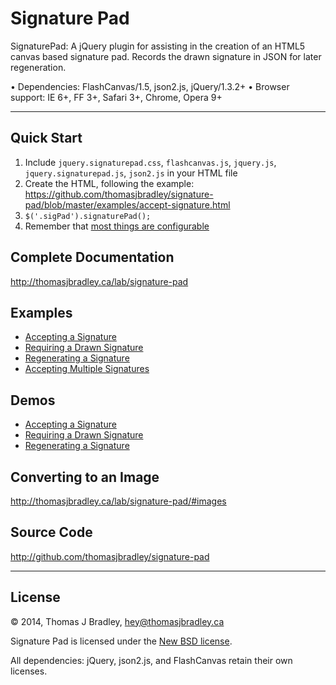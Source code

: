 # Signature Pad

SignaturePad: A jQuery plugin for assisting in the creation of an HTML5 canvas based signature pad. Records the drawn signature in JSON for later regeneration.

• Dependencies: FlashCanvas/1.5, json2.js, jQuery/1.3.2+
• Browser support: IE 6+, FF 3+, Safari 3+, Chrome, Opera 9+

---

## Quick Start

1. Include `jquery.signaturepad.css`, `flashcanvas.js`, `jquery.js`, `jquery.signaturepad.js`, `json2.js` in your HTML file
2. Create the HTML, following the example: <https://github.com/thomasjbradley/signature-pad/blob/master/examples/accept-signature.html>
3. `$('.sigPad').signaturePad();`
4. Remember that [most things are configurable](http://thomasjbradley.ca/lab/signature-pad#options)

## Complete Documentation

<http://thomasjbradley.ca/lab/signature-pad>

## Examples

- [Accepting a Signature](https://github.com/thomasjbradley/signature-pad/blob/master/examples/accept-signature.html)
- [Requiring a Drawn Signature](https://github.com/thomasjbradley/signature-pad/blob/master/examples/require-drawn-signature.html)
- [Regenerating a Signature](https://github.com/thomasjbradley/signature-pad/blob/master/examples/regenerate-signature.html)
- [Accepting Multiple Signatures](https://github.com/thomasjbradley/signature-pad/blob/master/examples/accept-multiple-signatures.html)

## Demos

- [Accepting a Signature](http://thomasjbradley.ca/lab/signature-pad-accept)
- [Requiring a Drawn Signature](http://thomasjbradley.ca/lab/signature-pad-require-drawn)
- [Regenerating a Signature](http://thomasjbradley.ca/lab/signature-pad-regenerate)

## Converting to an Image

<http://thomasjbradley.ca/lab/signature-pad/#images>

## Source Code

<http://github.com/thomasjbradley/signature-pad>

---

## License

© 2014, Thomas J Bradley, <hey@thomasjbradley.ca>

Signature Pad is licensed under the [New BSD license](https://github.com/thomasjbradley/signature-pad/blob/master/NEW-BSD-LICENSE.txt).

All dependencies: jQuery, json2.js, and FlashCanvas retain their own licenses.
